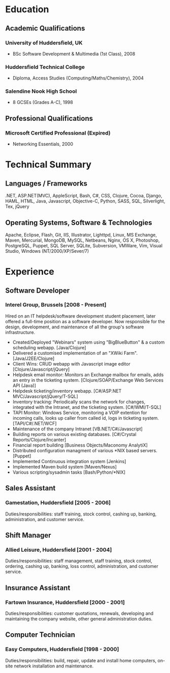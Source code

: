 

# Education

## Academic Qualifications

### University of Huddersfield, UK
- BSc Software Development & Multimedia (1st Class), 2008

### Huddersfield Technical College
- Diploma, Access Studies (Computing/Maths/Chemistry), 2004

### Salendine Nook High School
- 8 GCSEs (Grades A-C), 1998

## Professional Qualifications

### Microsoft Certified Professional (Expired)
- Networking Essentials, 2000

# Technical Summary

## Languages / Frameworks
.NET, ASP.NET(MVC), AppleScript, Bash, C#, CSS, Clojure, Cocoa, Django, HAML, HTML, Java, Javascript, Objective-C, Python, SASS, SQL, Silverlight, Tex, jQuery

## Operating Systems, Software & Technologies
Apache, Eclipse, Flash, Git, IIS, Illustrator, Lighttpd, Linux, MS Exchange, Maven, Mercurial, MongoDB, MySQL, Netbeans, Nginx, OS X, Photoshop, PostgreSQL, Puppet, SQL Server, SQLite, Subversion, VMWare, Vim, Visual Studio, Windows (NT/2000/XP/Sever/7)

# Experience

## Software Developer

### Interel Group, Brussels  [2008 - Present]
Hired on an IT helpdesk/software development student placement, later offered a full-time position as a software developer. Now responsible for the design, development, and maintenance of all the group's software infrastructure.
- Created/Deployed "Webinars" system using "BigBlueButton" & a custom scheduling webapp. [Java/Clojure]
- Delivered a customised implementation of an "XWiki Farm". [Java/J2EE/Clojure]
- Client Wins: CRUD webapp with Javascript image editor [Clojure/Javascript/jQuery]
- Helpdesk email monitor: Monitors an Exchange mailbox for emails, adds an entry in the ticketing system. [Clojure/SOAP/Exchange Web Services API (Java)]
- Helpdesk ticketing/inventory webapp. [C#/ASP.NET MVC/Javascript/jQuery/T-SQL]
- Inventory tracking: Periodically scans the network for changes, integrated with the Intranet, and the ticketing system. [C#/WMI/T-SQL]
- TAPI Monitor: Windows Service, monitoring a VOIP extention for incoming calls, looks up caller from called id, logs in ticketing system. [TAPI/C#/.NET/WCF]
- Maintenance of the company Intranet [VB.NET/C#/Javascript]
- Building reports on various existing databases. [C#/Crystal Reports/Clojure/Incanter]
- Financial report building [Business Objects/Maconomy AnalytiX]
- Distributed configuration managment of various *NIX based servers. [Puppet]
- Implemented Continuous integration system [Jenkins]
- Implemented Maven build system [Maven/Nexus]
- Various scripting/sysadmin tasks [Bash/Python/*NIX]

## Sales Assistant

### Gamestation, Huddersfield [2005 - 2006]
Duties/responsibilities: staff training, stock control, cashing up, banking, administration, and customer service.

## Shift Manager

### Allied Leisure, Huddersfield [2001 - 2004]
Duties/responsibilities: staff management, staff training, stock control, ordering, cashing up, banking, loss control, administration, and customer service.

## Insurance Assistant

### Fartown Insurance, Huddersfield [2000 - 2001]
Duties/responsibilities: customer quotations, renewals, developing and maintaining the company website, other general administration duties.

## Computer Technician

### Easy Computers, Huddersfield [1998 - 2000]
Duties/responsibilities: build, repair, update and install home computers, on-site network installation and maintenance.